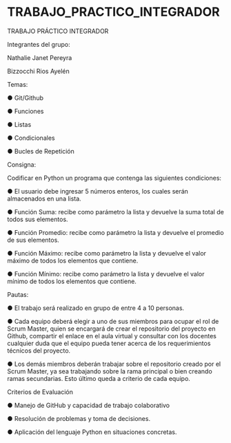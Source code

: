 # TRABAJO_PRACTICO_INTEGRADOR
TRABAJO PRÁCTICO INTEGRADOR

Integrantes del grupo:

Nathalie Janet Pereyra

Bizzocchi Rios Ayelén


Temas:

● Git/Github

● Funciones

● Listas

● Condicionales

● Bucles de Repetición

Consigna:

Codificar en Python un programa que contenga las siguientes condiciones:

● El usuario debe ingresar 5 números enteros, los cuales serán almacenados en una
lista.

● Función Suma: recibe como parámetro la lista y devuelve la suma total de todos
sus elementos.

● Función Promedio: recibe como parámetro la lista y devuelve el promedio de sus
elementos.

● Función Máximo: recibe como parámetro la lista y devuelve el valor máximo de
todos los elementos que contiene.

● Función Mínimo: recibe como parámetro la lista y devuelve el valor mínimo de
todos los elementos que contiene.

Pautas:

● El trabajo será realizado en grupo de entre 4 a 10 personas.

● Cada equipo deberá elegir a uno de sus miembros para ocupar el rol de Scrum
Master, quien se encargará de crear el repositorio del proyecto en Github, compartir
el enlace en el aula virtual y consultar con los docentes cualquier duda que el equipo
pueda tener acerca de los requerimientos técnicos del proyecto.

● Los demás miembros deberán trabajar sobre el repositorio creado por el Scrum
Master, ya sea trabajando sobre la rama principal o bien creando ramas
secundarias. Esto último queda a criterio de cada equipo.

Criterios de Evaluación

● Manejo de GitHub y capacidad de trabajo colaborativo

● Resolución de problemas y toma de decisiones.

● Aplicación del lenguaje Python en situaciones concretas.
